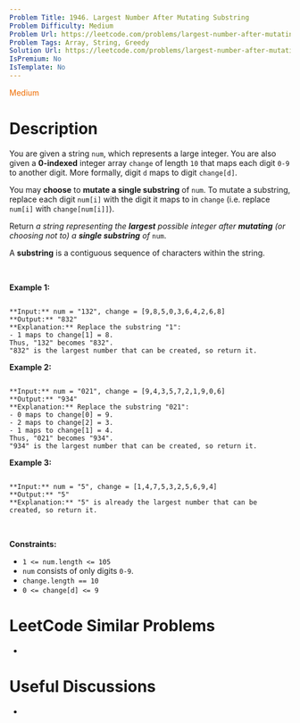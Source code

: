 ```yaml
---
Problem Title: 1946. Largest Number After Mutating Substring
Problem Difficulty: Medium
Problem Url: https://leetcode.com/problems/largest-number-after-mutating-substring/
Problem Tags: Array, String, Greedy
Solution Url: https://leetcode.com/problems/largest-number-after-mutating-substring/solution/
IsPremium: No
IsTemplate: No
---
```


<span style="color: rgb(239, 108, 0);">Medium</span>

# Description

You are given a string `num`, which represents a large integer. You are also given a **0-indexed** integer array `change` of length `10` that maps each digit `0-9` to another digit. More formally, digit `d` maps to digit `change[d]`.


You may **choose** to **mutate a single substring** of `num`. To mutate a substring, replace each digit `num[i]` with the digit it maps to in `change` (i.e. replace `num[i]` with `change[num[i]]`).


Return *a string representing the **largest** possible integer after **mutating** (or choosing not to) a **single substring** of* `num`.


A **substring** is a contiguous sequence of characters within the string.


 


**Example 1:**



```

**Input:** num = "132", change = [9,8,5,0,3,6,4,2,6,8]
**Output:** "832"
**Explanation:** Replace the substring "1":
- 1 maps to change[1] = 8.
Thus, "132" becomes "832".
"832" is the largest number that can be created, so return it.

```

**Example 2:**



```

**Input:** num = "021", change = [9,4,3,5,7,2,1,9,0,6]
**Output:** "934"
**Explanation:** Replace the substring "021":
- 0 maps to change[0] = 9.
- 2 maps to change[2] = 3.
- 1 maps to change[1] = 4.
Thus, "021" becomes "934".
"934" is the largest number that can be created, so return it.

```

**Example 3:**



```

**Input:** num = "5", change = [1,4,7,5,3,2,5,6,9,4]
**Output:** "5"
**Explanation:** "5" is already the largest number that can be created, so return it.

```

 


**Constraints:**


* `1 <= num.length <= 105`
* `num` consists of only digits `0-9`.
* `change.length == 10`
* `0 <= change[d] <= 9`




# LeetCode Similar Problems

- []()

# Useful Discussions

- []()
